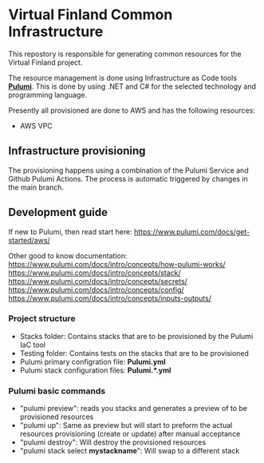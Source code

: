 # Virtual Finland Common Infrastructure

This repostory is responsible for generating common resources for the Virtual Finland project.  

The resource management is done using Infrastructure as Code tools **[Pulumi](https://www.pulumi.com/)**. This is done by using  .NET and C# for the selected technology and programming language.  

Presently all provisioned are done to AWS and has the following resources:  
* AWS VPC
## Infrastructure provisioning

The provisioning happens using a combination of the Pulumi Service and Github Pulumi Actions. The process is automatic triggered by changes in the main branch.

## Development guide

If new to Pulumi, then read start here: https://www.pulumi.com/docs/get-started/aws/

Other good to know documentation:  
https://www.pulumi.com/docs/intro/concepts/how-pulumi-works/  
https://www.pulumi.com/docs/intro/concepts/stack/  
https://www.pulumi.com/docs/intro/concepts/secrets/  
https://www.pulumi.com/docs/intro/concepts/config/  
https://www.pulumi.com/docs/intro/concepts/inputs-outputs/  
### Project structure

* Stacks folder: Contains stacks that are to be provisioned by the Pulumi IaC tool
* Testing folder: Contains tests on the stacks that are to be provisioned
* Pulumi primary configration file: **Pulumi.yml**
* Pulumi stack configuration files: **Pulumi.*.yml**

### Pulumi basic commands

* "pulumi preview": reads you stacks and generates a preview of to be provisioned resources
* "pulumi up": Same as preview but will start to preform the actual resources provisioning (create or update) after manual acceptance
* "pulumi destroy": Will destroy the provisioned resources
* "pulumi stack select **mystackname**": Will swap to a different stack